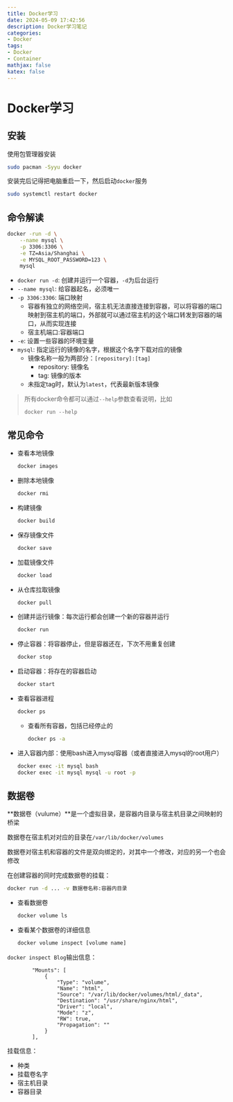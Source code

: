```yaml
---
title: Docker学习
date: 2024-05-09 17:42:56
description: Docker学习笔记
categories:
- Docker
tags:
- Docker
- Container
mathjax: false
katex: false
---
```


# Docker学习

## 安装

使用包管理器安装

```sh
sudo pacman -Syyu docker
```

安装完后记得把电脑重启一下，然后启动`docker`服务

```sh
sudo systemctl restart docker
```

## 命令解读

```sh
docker -run -d \
    --name mysql \
    -p 3306:3306 \
    -e TZ=Asia/Shanghai \
    -e MYSQL_ROOT_PASSWORD=123 \
    mysql
```

- `docker run -d`: 创建并运行一个容器，`-d`为后台运行
- `--name mysql`: 给容器起名，必须唯一
- `-p 3306:3306`: 端口映射
    - 容器有独立的网络空间，宿主机无法直接连接到容器，可以将容器的端口映射到宿主机的端口，外部就可以通过宿主机的这个端口转发到容器的端口，从而实现连接
    - 宿主机端口:容器端口
- `-e`: 设置一些容器的环境变量
- `mysql`: 指定运行的镜像的名字，根据这个名字下载对应的镜像
    - 镜像名称一般为两部分：`[repository]:[tag]`
        - repository: 镜像名
        - tag: 镜像的版本
    - 未指定tag时，默认为`latest`，代表最新版本镜像

> 所有docker命令都可以通过`--help`参数查看说明，比如
> 
> `docker run --help`

## 常见命令

- 查看本地镜像
    ```sh
    docker images
    ```
- 删除本地镜像
    ```sh
    docker rmi
    ```
- 构建镜像
    ```sh
    docker build
    ```
- 保存镜像文件
    ```sh
    docker save
    ```
- 加载镜像文件
    ```sh
    docker load
    ```
- 从仓库拉取镜像
    ```sh
    docker pull
    ```
- 创建并运行镜像：每次运行都会创建一个新的容器并运行
    ```sh
    docker run
    ```
- 停止容器：将容器停止，但是容器还在，下次不用重复创建
    ```sh
    docker stop
    ```
- 启动容器：将存在的容器启动
    ```sh
    docker start
    ```
- 查看容器进程
    ```sh
    docker ps
    ```
    - 查看所有容器，包括已经停止的
        ```sh
        docker ps -a
        ```
- 进入容器内部：使用bash进入mysql容器（或者直接进入mysql的root用户）
    ```sh
    docker exec -it mysql bash
    docker exec -it mysql mysql -u root -p
    ```

## 数据卷

**数据卷（vulume）**是一个虚拟目录，是容器内目录与宿主机目录之间映射的桥梁

数据卷在宿主机对对应的目录在`/var/lib/docker/volumes`

数据卷对宿主机和容器的文件是双向绑定的，对其中一个修改，对应的另一个也会修改

在创建容器的同时完成数据卷的挂载：

```sh
docker run -d ... -v 数据卷名称:容器内目录
```

- 查看数据卷
    ```sh
    docker volume ls
    ```
- 查看某个数据卷的详细信息
    ```sh
    docker volume inspect [volume name]
    ```

`docker inspect Blog`输出信息：

```
        "Mounts": [
            {
                "Type": "volume",
                "Name": "html",
                "Source": "/var/lib/docker/volumes/html/_data",
                "Destination": "/usr/share/nginx/html",
                "Driver": "local",
                "Mode": "z",
                "RW": true,
                "Propagation": ""
            }
        ],
```

挂载信息：
- 种类
- 挂载卷名字
- 宿主机目录
- 容器目录
